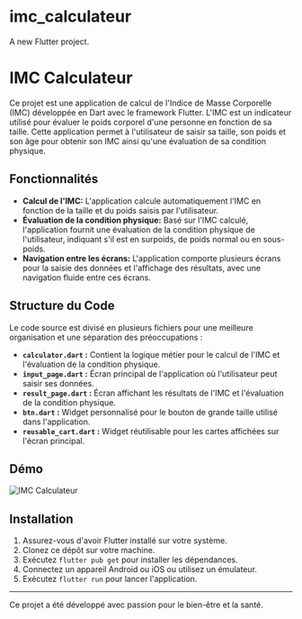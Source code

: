 # imc_calculateur

A new Flutter project.

# IMC Calculateur

Ce projet est une application de calcul de l'Indice de Masse Corporelle (IMC) développée en Dart avec le framework Flutter. L'IMC est un indicateur utilisé pour évaluer le poids corporel d'une personne en fonction de sa taille. Cette application permet à l'utilisateur de saisir sa taille, son poids et son âge pour obtenir son IMC ainsi qu'une évaluation de sa condition physique.

## Fonctionnalités

- **Calcul de l'IMC:** L'application calcule automatiquement l'IMC en fonction de la taille et du poids saisis par l'utilisateur.
- **Évaluation de la condition physique:** Basé sur l'IMC calculé, l'application fournit une évaluation de la condition physique de l'utilisateur, indiquant s'il est en surpoids, de poids normal ou en sous-poids.
- **Navigation entre les écrans:** L'application comporte plusieurs écrans pour la saisie des données et l'affichage des résultats, avec une navigation fluide entre ces écrans.

## Structure du Code

Le code source est divisé en plusieurs fichiers pour une meilleure organisation et une séparation des préoccupations :

- **`calculator.dart` :** Contient la logique métier pour le calcul de l'IMC et l'évaluation de la condition physique.
- **`input_page.dart` :** Écran principal de l'application où l'utilisateur peut saisir ses données.
- **`result_page.dart` :** Écran affichant les résultats de l'IMC et l'évaluation de la condition physique.
- **`btn.dart` :** Widget personnalisé pour le bouton de grande taille utilisé dans l'application.
- **`reusable_cart.dart` :** Widget réutilisable pour les cartes affichées sur l'écran principal.

## Démo

![IMC Calculateur](assets/untitled.gif)

## Installation

1. Assurez-vous d'avoir Flutter installé sur votre système.
2. Clonez ce dépôt sur votre machine.
3. Exécutez `flutter pub get` pour installer les dépendances.
4. Connectez un appareil Android ou iOS ou utilisez un émulateur.
5. Exécutez `flutter run` pour lancer l'application.

---

Ce projet a été développé avec passion pour le bien-être et la santé.
